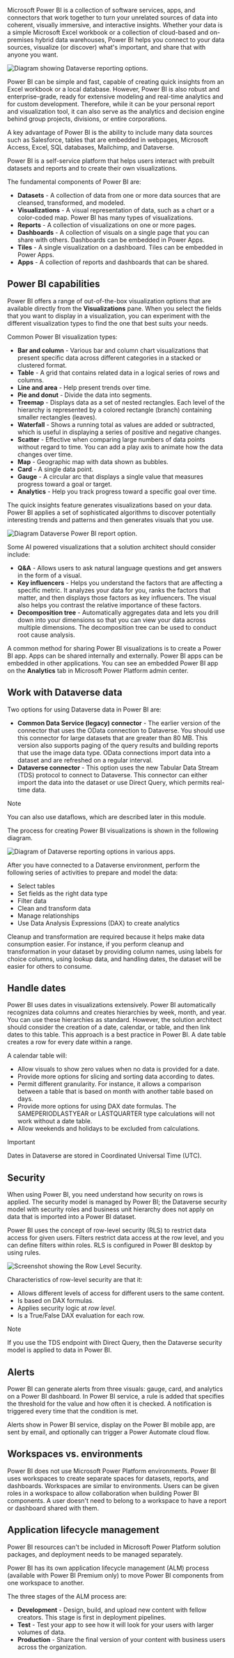 Microsoft Power BI is a collection of software services, apps, and connectors that work together to turn your unrelated sources of data into coherent, visually immersive, and interactive insights. Whether your data is a simple Microsoft Excel workbook or a collection of cloud-based and on-premises hybrid data warehouses, Power BI helps you connect to your data sources, visualize (or discover) what's important, and share that with anyone you want.

![Diagram showing Dataverse reporting options.](../media/3-power-bi.png)

Power BI can be simple and fast, capable of creating quick insights from an Excel workbook or a local database. However, Power BI is also robust and enterprise-grade, ready for extensive modeling and real-time analytics and for custom development. Therefore, while it can be your personal report and visualization tool, it can also serve as the analytics and decision engine behind group projects, divisions, or entire corporations.

A key advantage of Power BI is the ability to include many data sources such as Salesforce, tables that are embedded in webpages, Microsoft Access, Excel, SQL databases, Mailchimp, and Dataverse.

Power BI is a self-service platform that helps users interact with prebuilt datasets and reports and to create their own visualizations.

The fundamental components of Power BI are:

- **Datasets** - A collection of data from one or more data sources that are cleansed, transformed, and modeled.
- **Visualizations** - A visual representation of data, such as a chart or a color-coded map. Power BI has many types of visualizations.
- **Reports** - A collection of visualizations on one or more pages.
- **Dashboards** - A collection of visuals on a single page that you can share with others. Dashboards can be embedded in Power Apps.
- **Tiles** - A single visualization on a dashboard. Tiles can be embedded in Power Apps.
- **Apps** - A collection of reports and dashboards that can be shared.

## Power BI capabilities

Power BI offers a range of out-of-the-box visualization options that are available directly from the **Visualizations** pane. When you select the fields that you want to display in a visualization, you can experiment with the different visualization types to find the one that best suits your needs.

Common Power BI visualization types:

- **Bar and column** - Various bar and column chart visualizations that present specific data across different categories in a stacked or clustered format.
- **Table** - A grid that contains related data in a logical series of rows and columns.
- **Line and area** - Help present trends over time.
- **Pie and donut** - Divide the data into segments.
- **Treemap** - Displays data as a set of nested rectangles. Each level of the hierarchy is represented by a colored rectangle (branch) containing smaller rectangles (leaves).
- **Waterfall** - Shows a running total as values are added or subtracted, which is useful in displaying a series of positive and negative changes.
- **Scatter** - Effective when comparing large numbers of data points without regard to time. You can add a play axis to animate how the data changes over time.
- **Map** - Geographic map with data shown as bubbles.
- **Card** - A single data point.
- **Gauge** - A circular arc that displays a single value that measures progress toward a goal or target.
- **Analytics** - Help you track progress toward a specific goal over time.

The quick insights feature generates visualizations based on your data. Power BI applies a set of sophisticated algorithms to discover potentially interesting trends and patterns and then generates visuals that you use.

![Diagram Dataverse Power BI report option.](../media/3-power-bi-insights.png)

Some AI powered visualizations that a solution architect should consider include:

- **Q&A** - Allows users to ask natural language questions and get answers in the form of a visual.
- **Key influencers** - Helps you understand the factors that are affecting a specific metric. It analyzes your data for you, ranks the factors that matter, and then displays those factors as key influencers. The visual also helps you contrast the relative importance of these factors.
- **Decomposition tree** - Automatically aggregates data and lets you drill down into your dimensions so that you can view your data across multiple dimensions. The decomposition tree can be used to conduct root cause analysis.

A common method for sharing Power BI visualizations is to create a Power BI app. Apps can be shared internally and externally. Power BI apps can be embedded in other applications. You can see an embedded Power BI app on the **Analytics** tab in Microsoft Power Platform admin center.

## Work with Dataverse data

Two options for using Dataverse data in Power BI are:

- **Common Data Service (legacy) connector** - The earlier version of the connector that uses the OData connection to Dataverse. You should use this connector for large datasets that are greater than 80 MB. This version also supports paging of the query results and building reports that use the image data type. OData connections import data into a dataset and are refreshed on a regular interval.
- **Dataverse connector** - This option uses the new Tabular Data Stream (TDS) protocol to connect to Dataverse. This connector can either import the data into the dataset or use Direct Query, which permits real-time data.

> [!NOTE]
> You can also use dataflows, which are described later in this module.

The process for creating Power BI visualizations is shown in the following diagram.

![Diagram of Dataverse reporting options in various apps.](../media/3-process.png)

After you have connected to a Dataverse environment, perform the following series of activities to prepare and model the data:

- Select tables
- Set fields as the right data type
- Filter data
- Clean and transform data
- Manage relationships
- Use Data Analysis Expressions (DAX) to create analytics

Cleanup and transformation are required because it helps make data consumption easier. For instance, if you perform cleanup and transformation in your dataset by providing column names, using labels for choice columns, using lookup data, and handling dates, the dataset will be easier for others to consume.

## Handle dates

Power BI uses dates in visualizations extensively. Power BI automatically recognizes data columns and creates hierarchies by week, month, and year. You can use these hierarchies as standard. However, the solution architect should consider the creation of a date, calendar, or table, and then link dates to this table. This approach is a best practice in Power BI. A date table creates a row for every date within a range.

A calendar table will:

- Allow visuals to show zero values when no data is provided for a date.
- Provide more options for slicing and sorting data according to dates.
- Permit different granularity. For instance, it allows a comparison between a table that is based on month with another table based on days.
- Provide more options for using DAX date formulas. The SAMEPERIODLASTYEAR or LASTQUARTER type calculations will not work without a date table.
- Allow weekends and holidays to be excluded from calculations.

> [!IMPORTANT]
> Dates in Dataverse are stored in Coordinated Universal Time (UTC).

## Security

When using Power BI, you need understand how security on rows is applied. The security model is managed by Power BI; the Dataverse security model with security roles and business unit hierarchy does not apply on data that is imported into a Power BI dataset.

Power BI uses the concept of row-level security (RLS) to restrict data access for given users. Filters restrict data access at the row level, and you can define filters within roles. RLS is configured in Power BI desktop by using rules.

![Screenshot showing the Row Level Security.](../media/3-row-level-security.png)

Characteristics of row-level security are that it:

- Allows different levels of access for different users to the same content.
- Is based on DAX formulas.
- Applies security logic at *row level*.
- Is a True/False DAX evaluation for each row.

> [!NOTE]
> If you use the TDS endpoint with Direct Query, then the Dataverse security model is applied to data in Power BI.

## Alerts

Power BI can generate alerts from three visuals: gauge, card, and analytics on a Power BI dashboard. In Power BI service, a rule is added that specifies the threshold for the value and how often it is checked. A notification is triggered every time that the condition is met.

Alerts show in Power BI service, display on the Power BI mobile app, are sent by email, and optionally can trigger a Power Automate cloud flow.

## Workspaces vs. environments

Power BI does not use Microsoft Power Platform environments. Power BI uses workspaces to create separate spaces for datasets, reports, and dashboards. Workspaces are similar to environments. Users can be given roles in a workspace to allow collaboration when building Power BI components. A user doesn't need to belong to a workspace to have a report or dashboard shared with them.

## Application lifecycle management

Power BI resources can't be included in Microsoft Power Platform solution packages, and deployment needs to be managed separately.

Power BI has its own application lifecycle management (ALM) process (available with Power BI Premium only) to move Power BI components from one workspace to another. 

The three stages of the ALM process are:

- **Development** - Design, build, and upload new content with fellow creators. This stage is first in deployment pipelines.
- **Test** - Test your app to see how it will look for your users with larger volumes of data.
- **Production** - Share the final version of your content with business users across the organization.
